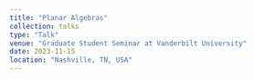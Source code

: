 ```yaml
---
title: "Planar Algebras"
collection: talks
type: "Talk"
venue: "Graduate Student Seminar at Vanderbilt University"
date: 2023-11-15
location: "Nashville, TN, USA"
---
```


